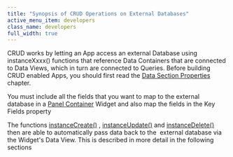 ```yaml
---
title: "Synopsis of CRUD Operations on External Databases"
active_menu_item: developers
class_name: developers
full_width: true
---
```



CRUD works by letting an App access an external Database using instanceXxxx() functions that reference Data Containers that are connected to Data Views, which in turn are connected to Queries. Before building CRUD enabled Apps, you should first read the [Data Section Properties](/developers/documentation/product-guide/advanced-features/data-integration-reporting-dashboards/data-section-properties/) chapter.

You must include all the fields that you want to map to the external database in a [Panel Container](/developers/documentation/product-guide/widget-properties-events/containers/panel) Widget and also map the fields in the Key Fields property

The functions [instanceCreate()](/developers/documentation/scripting-apis/client-api/instance-data-functions/instancecreate) , [instanceUpdate()](/developers/documentation/scripting-apis/client-api/instance-data-functions/instancesave) and [instanceDelete()](/developers/documentation/scripting-apis/client-api/instance-data-functions/instancedelete) then are able to automatically pass data back to the  external database via the Widget's Data View. This is described in more detail in the following sections
